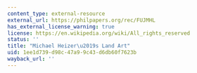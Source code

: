 ```yaml
---
content_type: external-resource
external_url: https://philpapers.org/rec/FUJMHL
has_external_license_warning: true
license: https://en.wikipedia.org/wiki/All_rights_reserved
status: ''
title: "Michael Heizer\u2019s Land Art"
uid: 1ee1d739-d98c-47a9-9c43-d6db60f7623b
wayback_url: ''
---
```

